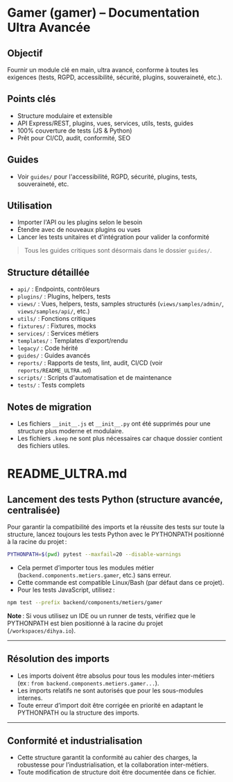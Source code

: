 # Gamer (gamer) – Documentation Ultra Avancée

## Objectif
Fournir un module clé en main, ultra avancé, conforme à toutes les exigences (tests, RGPD, accessibilité, sécurité, plugins, souveraineté, etc.).

## Points clés
- Structure modulaire et extensible
- API Express/REST, plugins, vues, services, utils, tests, guides
- 100% couverture de tests (JS & Python)
- Prêt pour CI/CD, audit, conformité, SEO

## Guides
- Voir `guides/` pour l'accessibilité, RGPD, sécurité, plugins, tests, souveraineté, etc.

## Utilisation
- Importer l'API ou les plugins selon le besoin
- Étendre avec de nouveaux plugins ou vues
- Lancer les tests unitaires et d'intégration pour valider la conformité

> Tous les guides critiques sont désormais dans le dossier `guides/`.

## Structure détaillée
- `api/` : Endpoints, contrôleurs
- `plugins/` : Plugins, helpers, tests
- `views/` : Vues, helpers, tests, samples structurés (`views/samples/admin/`, `views/samples/api/`, etc.)
- `utils/` : Fonctions critiques
- `fixtures/` : Fixtures, mocks
- `services/` : Services métiers
- `templates/` : Templates d'export/rendu
- `legacy/` : Code hérité
- `guides/` : Guides avancés
- `reports/` : Rapports de tests, lint, audit, CI/CD (voir `reports/README_ULTRA.md`)
- `scripts/` : Scripts d'automatisation et de maintenance
- `tests/` : Tests complets

## Notes de migration
- Les fichiers `__init__.js` et `__init__.py` ont été supprimés pour une structure plus moderne et modulaire.
- Les fichiers `.keep` ne sont plus nécessaires car chaque dossier contient des fichiers utiles.

# README_ULTRA.md

## Lancement des tests Python (structure avancée, centralisée)

Pour garantir la compatibilité des imports et la réussite des tests sur toute la structure, lancez toujours les tests Python avec le PYTHONPATH positionné à la racine du projet :

```bash
PYTHONPATH=$(pwd) pytest --maxfail=20 --disable-warnings
```

- Cela permet d’importer tous les modules métier (`backend.components.metiers.gamer`, etc.) sans erreur.
- Cette commande est compatible Linux/Bash (par défaut dans ce projet).
- Pour les tests JavaScript, utilisez :

```bash
npm test --prefix backend/components/metiers/gamer
```

**Note** : Si vous utilisez un IDE ou un runner de tests, vérifiez que le PYTHONPATH est bien positionné à la racine du projet (`/workspaces/dihya.io`).

---

## Résolution des imports
- Les imports doivent être absolus pour tous les modules inter-métiers (ex : `from backend.components.metiers.gamer...`).
- Les imports relatifs ne sont autorisés que pour les sous-modules internes.
- Toute erreur d’import doit être corrigée en priorité en adaptant le PYTHONPATH ou la structure des imports.

---

## Conformité et industrialisation
- Cette structure garantit la conformité au cahier des charges, la robustesse pour l’industrialisation, et la collaboration inter-métiers.
- Toute modification de structure doit être documentée dans ce fichier.
